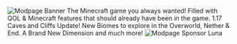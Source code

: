 ![Modpage Banner](https://user-images.githubusercontent.com/79353591/116493617-6d9ccd00-a8e2-11eb-83a0-33c0eda3afa7.png)
The Minecraft game you always wanted! Filled with QOL & Minecraft features that should already have been in the game. 1.17 Caves and Cliffs Update! New Biomes to explore in the Overworld, Nether & End. A Brand New Dimension and much more!
![Modpage Sponsor Luna](https://user-images.githubusercontent.com/79353591/116493747-b6ed1c80-a8e2-11eb-95ab-6a0f4c5542f3.png)
